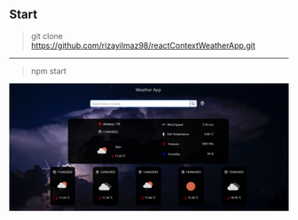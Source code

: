 ## Start

> git clone https://github.com/rizayilmaz98/reactContextWeatherApp.git
---
> npm start

![](./src/assets/projectImg.png)